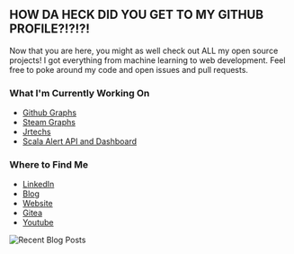 ## HOW DA HECK DID YOU GET TO MY GITHUB PROFILE?!?!?!

Now that you are here, you might as well check out ALL my open source projects! I got everything from machine learning to web development. Feel free to poke around my code and open issues and pull requests.

### What I'm Currently Working On

- [Github Graphs](https://github.com/jrtechs/github-graphs)
- [Steam Graphs](https://github.com/jrtechs/SteamFriendsGraph)
- [Jrtechs](https://jrtechs.net/)
- [Scala Alert API and Dashboard](https://github.com/jrtechs/alert-api)

### Where to Find Me

- [LinkedIn](https://www.linkedin.com/public-profile/in/jrtechs)
- [Blog](https://jrtechs.net/)
- [Website](https://jrtechs.me/)
- [Gitea](https://git.jrtechs.net/jrtechs)
- [Youtube](https://www.youtube.com/c/JrtechsNet)

<p align="left">
  <img src="https://jrtechs.net/api/recentSVG.svg" alt="Recent Blog Posts"></img>
</p>
